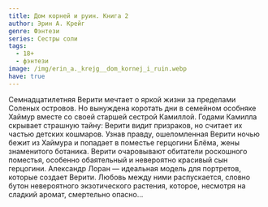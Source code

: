 ```yaml
---
title: Дом корней и руин. Книга 2
author: Эрин А. Крейг
genre: Фэнтези
series: Сестры соли
tags:
  - 18+
  - фэнтези
image: /img/erin_a._krejg__dom_kornej_i_ruin.webp
have: true
---
```

Семнадцатилетняя Верити мечтает о яркой жизни за пределами Соленых островов. Но вынуждена коротать дни в семейном особняке Хаймур вместе со своей старшей сестрой Камиллой. Годами Камилла скрывает страшную тайну: Верити видит призраков, но считает их частью детских кошмаров. Узнав правду, ошеломленная Верити ночью бежит из Хаймура и попадает в поместье герцогини Блёма, жены знаменитого ботаника. Верити очаровывают обитатели роскошного поместья, особенно обаятельный и невероятно красивый сын герцогини. Александр Лоран — идеальная модель для портретов, которые создает Верити. Любовь между ними распускается, словно бутон невероятного экзотического растения, которое, несмотря на сладкий аромат, смертельно опасно...